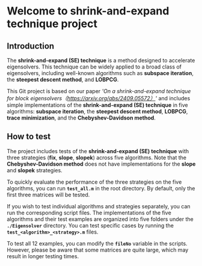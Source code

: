 # Welcome to shrink-and-expand technique project

## Introduction

The **shrink-and-expand (SE) technique** is a method designed to accelerate eigensolvers.
This technique can be widely applied to a broad class of eigensolvers, including well-known algorithms such as **subspace iteration**, the **steepest descent method**, and **LOBPCG**.

This Git project is based on our paper *'On a shrink-and-expand technique for block eigensolvers（https://arxiv.org/abs/2409.05572）'* and includes simple implementations of the **shrink-and-expand (SE) technique** in five algorithms: **subspace iteration**, the **steepest descent method**, **LOBPCG**, **trace minimization**, and the **Chebyshev-Davidson method**.

## How to test

The project includes tests of the **shrink-and-expand (SE) technique** with three strategies (**fix**, **slope**, **slopek**) across five algorithms. Note that the **Chebyshev-Davidson method** does not have implementations for the **slope** and **slopek** strategies.  

To quickly evaluate the performance of the three strategies on the five algorithms, you can run **`test_all.m`** in the root directory. By default, only the first three matrices will be tested.  

If you wish to test individual algorithms and strategies separately, you can run the corresponding script files. The implementations of the five algorithms and their test examples are organized into five folders under the **`./Eigensolver`** directory. You can test specific cases by running the **`test_<algorithm>_<strategy>.m`** files.  

To test all 12 examples, you can modify the **`fileNo`** variable in the scripts. However, please be aware that some matrices are quite large, which may result in longer testing times.